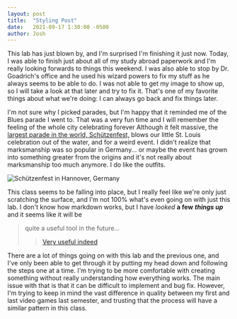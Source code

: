 ```yaml
---
layout: post
title:  "Styling Post"
date:   2021-09-17 1:30:00 -0500
author: Josh
---
```

This lab has just blown by, and I'm surprised I'm finishing it just now. Today, I was able to finish just about all of my study abroad paperwork and I'm really looking forwards to things this weekend. I was also able to stop by Dr. Goadrich's office and he used his wizard powers to fix my stuff as he always seems to be able to do. I was not able to get my image to show up, so I will take a look at that later and try to fix it. That's one of my favorite things about what we're doing: I can always go back and fix things later.

I'm not sure why I picked parades, but I'm happy that it reminded me of the Blues parade I went to. That was a very fun time and I will remember the feeling of the whole city celebrating forever Although it felt massive, the [largest parade in the world, Schützenfest,](https://en.wikipedia.org/wiki/Sch%C3%BCtzenfest) blows our little St. Louis celebration out of the water, and for a weird event. I didn't realize that marksmanship was so popular in Germany... or maybe the event has grown into something greater from the origins and it's not really about marksmanship too much anymore. I do like the outfits.  

![Schützenfest in Hannover, Germany](https://www.google.com/url?sa=i&url=https%3A%2F%2Fcommons.wikimedia.org%2Fwiki%2FFile%3A448._Wanfrieder_Sch%25C3%25BCtzenfest_2016_IMG_1317_edit.jpg&psig=AOvVaw3ECqYFVjiZMZvpMkG-uAKF&ust=1631947748510000&source=images&cd=vfe&ved=0CAsQjRxqFwoTCNDp1qC1hfMCFQAAAAAdAAAAABAD)


This class seems to be falling into place, but I really feel like we're only just scratching the surface, and I'm not 100% what's even going on with just this lab. I don't know how markdown works, but I have *looked* **a few** ***things up*** and it seems like it will be  
> quite a useful tool in the future...  
>
>> [Very useful indeed](https://www.imdb.com/title/tt1375666/)  

There are a lot of things going on with this lab and the previous one, and I've only been able to get through it by putting my head down and following the steps one at a time. I'm trying to be more comfortable with creating something without really understanding how everything works. The main issue with that is that it can be difficult to implement and bug fix. However, I'm trying to keep in mind the vast difference in quality between my first and last video games last semester, and trusting that the process will have a similar pattern in this class.
